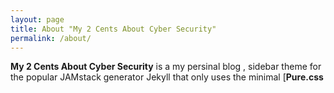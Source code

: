 ```yaml
---
layout: page
title: About "My 2 Cents About Cyber Security"
permalink: /about/
---
```


**My 2 Cents About Cyber Security** is a my persinal blog , sidebar theme for the popular JAMstack generator Jekyll that only uses the minimal [**Pure.css** 